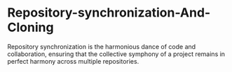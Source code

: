 # Repository-synchronization-And-Cloning
Repository synchronization is the harmonious dance of code and collaboration, ensuring that the collective symphony of a project remains in perfect harmony across multiple repositories. 
